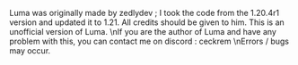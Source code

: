 Luma was originally made by zedlydev ; I took the code from the 1.20.4r1 version and updated it to 1.21. All credits should be given to him. This is an unofficial version of Luma.
\nIf you are the author of Luma and have any problem with this, you can contact me on discord : ceckrem
\nErrors / bugs may occur.
